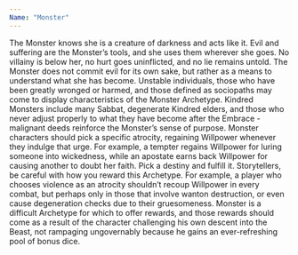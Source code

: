 ```yaml
---
Name: "Monster"
---
```


The Monster knows she is a creature of darkness and acts like it. Evil and suffering are the Monster’s tools, and she uses them wherever she goes. No villainy is below her, no hurt goes uninflicted, and no lie remains untold. The Monster does not commit evil for its own sake, but rather as a means to understand what she has become. Unstable individuals, those who have been greatly wronged or harmed, and those defined as sociopaths may come to display characteristics of the Monster Archetype. Kindred Monsters include many Sabbat, degenerate Kindred elders, and those who never adjust properly to what they have become after the Embrace - malignant deeds reinforce the Monster’s sense of purpose. Monster characters should pick a specific atrocity, regaining Willpower whenever they indulge that urge. For example, a tempter regains Willpower for luring someone into wickedness, while an apostate earns back Willpower for causing another to doubt her faith. Pick a destiny and fulfill it. Storytellers, be careful with how you reward this Archetype. For example, a player who chooses violence as an atrocity shouldn’t recoup Willpower in every combat, but perhaps only in those that involve wanton destruction, or even cause degeneration checks due to their gruesomeness. Monster is a difficult Archetype for which to offer rewards, and those rewards should come as a result of the character challenging his own descent into the Beast, not rampaging ungovernably because he gains an ever-refreshing pool of bonus dice.